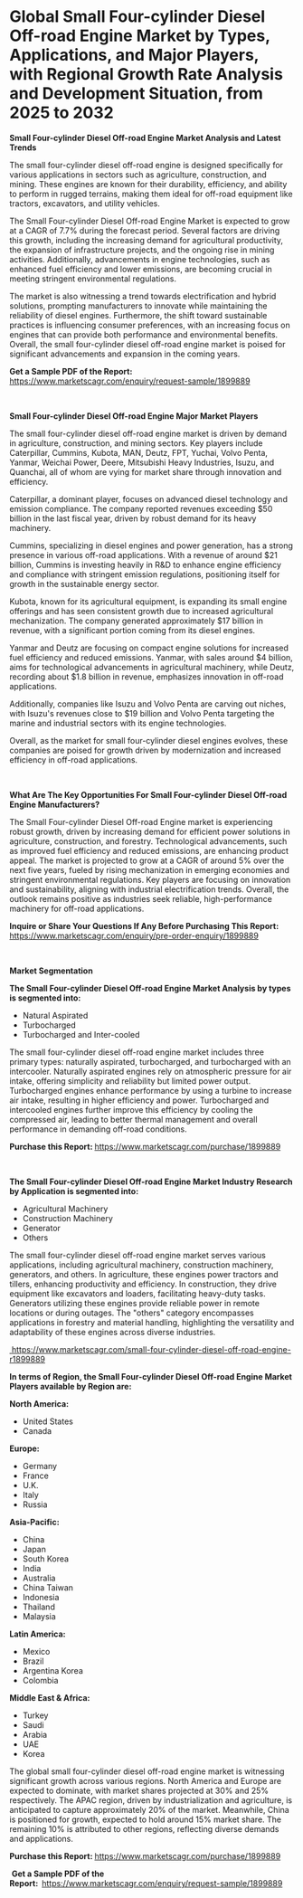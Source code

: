 <p><h1>Global Small Four-cylinder Diesel Off-road Engine Market by Types, Applications, and Major Players, with Regional Growth Rate Analysis and Development Situation, from 2025 to 2032</h1></p><p><strong>Small Four-cylinder Diesel Off-road Engine Market Analysis and Latest Trends</strong></p>
<p><p>The small four-cylinder diesel off-road engine is designed specifically for various applications in sectors such as agriculture, construction, and mining. These engines are known for their durability, efficiency, and ability to perform in rugged terrains, making them ideal for off-road equipment like tractors, excavators, and utility vehicles. </p><p>The Small Four-cylinder Diesel Off-road Engine Market is expected to grow at a CAGR of 7.7% during the forecast period. Several factors are driving this growth, including the increasing demand for agricultural productivity, the expansion of infrastructure projects, and the ongoing rise in mining activities. Additionally, advancements in engine technologies, such as enhanced fuel efficiency and lower emissions, are becoming crucial in meeting stringent environmental regulations. </p><p>The market is also witnessing a trend towards electrification and hybrid solutions, prompting manufacturers to innovate while maintaining the reliability of diesel engines. Furthermore, the shift toward sustainable practices is influencing consumer preferences, with an increasing focus on engines that can provide both performance and environmental benefits. Overall, the small four-cylinder diesel off-road engine market is poised for significant advancements and expansion in the coming years.</p></p>
<p><strong>Get a Sample PDF of the Report:&nbsp;</strong> <a href="https://www.marketscagr.com/enquiry/request-sample/1899889?utm_campaign=2935&utm_medium=2&utm_source=Github&utm_content=ia&utm_term=12042025&utm_id=small-four-cylinder-diesel-off-road-engine">https://www.marketscagr.com/enquiry/request-sample/1899889</a></p>
<p>&nbsp;</p>
<p><strong>Small Four-cylinder Diesel Off-road Engine Major Market Players</strong></p>
<p><p>The small four-cylinder diesel off-road engine market is driven by demand in agriculture, construction, and mining sectors. Key players include Caterpillar, Cummins, Kubota, MAN, Deutz, FPT, Yuchai, Volvo Penta, Yanmar, Weichai Power, Deere, Mitsubishi Heavy Industries, Isuzu, and Quanchai, all of whom are vying for market share through innovation and efficiency.</p><p>Caterpillar, a dominant player, focuses on advanced diesel technology and emission compliance. The company reported revenues exceeding $50 billion in the last fiscal year, driven by robust demand for its heavy machinery.</p><p>Cummins, specializing in diesel engines and power generation, has a strong presence in various off-road applications. With a revenue of around $21 billion, Cummins is investing heavily in R&D to enhance engine efficiency and compliance with stringent emission regulations, positioning itself for growth in the sustainable energy sector.</p><p>Kubota, known for its agricultural equipment, is expanding its small engine offerings and has seen consistent growth due to increased agricultural mechanization. The company generated approximately $17 billion in revenue, with a significant portion coming from its diesel engines.</p><p>Yanmar and Deutz are focusing on compact engine solutions for increased fuel efficiency and reduced emissions. Yanmar, with sales around $4 billion, aims for technological advancements in agricultural machinery, while Deutz, recording about $1.8 billion in revenue, emphasizes innovation in off-road applications.</p><p>Additionally, companies like Isuzu and Volvo Penta are carving out niches, with Isuzu's revenues close to $19 billion and Volvo Penta targeting the marine and industrial sectors with its engine technologies.</p><p>Overall, as the market for small four-cylinder diesel engines evolves, these companies are poised for growth driven by modernization and increased efficiency in off-road applications.</p></p>
<p>&nbsp;</p>
<p><strong>What Are The Key Opportunities For Small Four-cylinder Diesel Off-road Engine Manufacturers?</strong></p>
<p><p>The Small Four-cylinder Diesel Off-road Engine market is experiencing robust growth, driven by increasing demand for efficient power solutions in agriculture, construction, and forestry. Technological advancements, such as improved fuel efficiency and reduced emissions, are enhancing product appeal. The market is projected to grow at a CAGR of around 5% over the next five years, fueled by rising mechanization in emerging economies and stringent environmental regulations. Key players are focusing on innovation and sustainability, aligning with industrial electrification trends. Overall, the outlook remains positive as industries seek reliable, high-performance machinery for off-road applications.</p></p>
<p><strong>Inquire or Share Your Questions If Any Before Purchasing This Report:</strong> <a href="https://www.marketscagr.com/enquiry/pre-order-enquiry/1899889?utm_campaign=2935&utm_medium=2&utm_source=Github&utm_content=ia&utm_term=12042025&utm_id=small-four-cylinder-diesel-off-road-engine">https://www.marketscagr.com/enquiry/pre-order-enquiry/1899889</a></p>
<p>&nbsp;</p>
<p><strong>Market Segmentation</strong></p>
<p><strong>The Small Four-cylinder Diesel Off-road Engine Market Analysis by types is segmented into:</strong></p>
<p><ul><li>Natural Aspirated</li><li>Turbocharged</li><li>Turbocharged and Inter-cooled</li></ul></p>
<p><p>The small four-cylinder diesel off-road engine market includes three primary types: naturally aspirated, turbocharged, and turbocharged with an intercooler. Naturally aspirated engines rely on atmospheric pressure for air intake, offering simplicity and reliability but limited power output. Turbocharged engines enhance performance by using a turbine to increase air intake, resulting in higher efficiency and power. Turbocharged and intercooled engines further improve this efficiency by cooling the compressed air, leading to better thermal management and overall performance in demanding off-road conditions.</p></p>
<p><strong>Purchase this Report:&nbsp;</strong><a href="https://www.marketscagr.com/purchase/1899889?utm_campaign=2935&utm_medium=2&utm_source=Github&utm_content=ia&utm_term=12042025&utm_id=small-four-cylinder-diesel-off-road-engine">https://www.marketscagr.com/purchase/1899889</a></p>
<p>&nbsp;</p>
<p><strong>The Small Four-cylinder Diesel Off-road Engine Market Industry Research by Application is segmented into:</strong></p>
<p><ul><li>Agricultural Machinery</li><li>Construction Machinery</li><li>Generator</li><li>Others</li></ul></p>
<p><p>The small four-cylinder diesel off-road engine market serves various applications, including agricultural machinery, construction machinery, generators, and others. In agriculture, these engines power tractors and tillers, enhancing productivity and efficiency. In construction, they drive equipment like excavators and loaders, facilitating heavy-duty tasks. Generators utilizing these engines provide reliable power in remote locations or during outages. The "others" category encompasses applications in forestry and material handling, highlighting the versatility and adaptability of these engines across diverse industries.</p></p>
<p><a href="https://www.marketscagr.com/small-four-cylinder-diesel-off-road-engine-r1899889?utm_campaign=2935&utm_medium=2&utm_source=Github&utm_content=ia&utm_term=12042025&utm_id=small-four-cylinder-diesel-off-road-engine">&nbsp;https://www.marketscagr.com/small-four-cylinder-diesel-off-road-engine-r1899889</a></p>
<p><strong>In terms of Region, the Small Four-cylinder Diesel Off-road Engine Market Players available by Region are:</strong></p>
<p>
    <p> <strong> North America: </strong>
        <ul>
            <li>United States</li>
            <li>Canada</li>
        </ul>
        </p> 
    <p> <strong> Europe: </strong>
        <ul>
            <li>Germany</li>
            <li>France</li>
            <li>U.K.</li>
            <li>Italy</li>
            <li>Russia</li>
        </ul>
        </p> 
    <p> <strong> Asia-Pacific: </strong>
        <ul>
            <li>China</li>
            <li>Japan</li>
            <li>South Korea</li>
            <li>India</li>
            <li>Australia</li>
            <li>China Taiwan</li>
            <li>Indonesia</li>
            <li>Thailand</li>
            <li>Malaysia</li>
        </ul>
        </p> 
    <p> <strong> Latin America: </strong>
        <ul>
            <li>Mexico</li>
            <li>Brazil</li>
            <li>Argentina Korea</li>
            <li>Colombia</li>
        </ul>
        </p> 
    <p> <strong> Middle East & Africa: </strong>
        <ul>
            <li>Turkey</li>
            <li>Saudi</li>
            <li>Arabia</li>
            <li>UAE</li>
            <li>Korea</li>
        </ul>
    </p>
    </p>
<p><p>The global small four-cylinder diesel off-road engine market is witnessing significant growth across various regions. North America and Europe are expected to dominate, with market shares projected at 30% and 25% respectively. The APAC region, driven by industrialization and agriculture, is anticipated to capture approximately 20% of the market. Meanwhile, China is positioned for growth, expected to hold around 15% market share. The remaining 10% is attributed to other regions, reflecting diverse demands and applications.</p></p>
<p><strong>Purchase this Report: </strong><a href="https://www.marketscagr.com/purchase/1899889?utm_campaign=2935&utm_medium=2&utm_source=Github&utm_content=ia&utm_term=12042025&utm_id=small-four-cylinder-diesel-off-road-engine">https://www.marketscagr.com/purchase/1899889</a></p>
<p>&nbsp;<strong>Get a Sample PDF of the Report:&nbsp;&nbsp;</strong><a href="https://www.marketscagr.com/enquiry/request-sample/1899889?utm_campaign=2935&utm_medium=2&utm_source=Github&utm_content=ia&utm_term=12042025&utm_id=small-four-cylinder-diesel-off-road-engine">https://www.marketscagr.com/enquiry/request-sample/1899889</a></p>
<p><strong></strong></p>
<p><p></p><p></p><p></p></p>